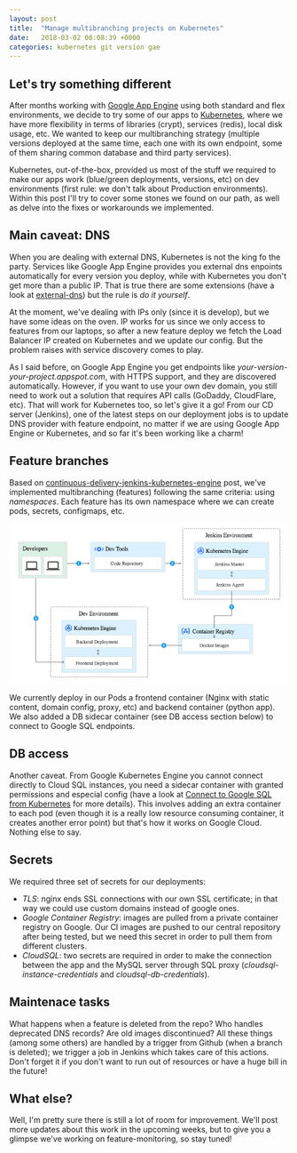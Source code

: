 ```yaml
---
layout: post
title:  "Manage multibranching projects on Kubernetes"
date:   2018-03-02 08:08:39 +0000
categories: kubernetes git version gae
---
```


## Let's try something different

After months working with [Google App Engine][gae] using both standard and flex environments, we decide to try some
of our apps to [Kubernetes][kubernetes], where we have more flexibility in terms of libraries (crypt), services (redis),
local disk usage, etc. We wanted to keep our multibranching strategy (multiple versions deployed at the same time, each
one with its own endpoint, some of them sharing common database and third party services).

Kubernetes, out-of-the-box, provided us most of the stuff we required to make our apps work (blue/green deployments,
versions, etc) on dev environments (first rule: we don't talk about Production environments). Within this post I'll try
to cover some stones we found on our path, as well as delve into the fixes or workarounds we implemented.

## Main caveat: DNS

When you are dealing with external DNS, Kubernetes is not the king fo the party. Services like Google App Engine
provides you external dns enpoints automatically for every version you deploy, while with Kubernetes you don't get more
than a public IP. That is true there are some extensions (have a look at [external-dns][externaldns]) but the rule is
_do it yourself_. 

At the moment, we've dealing with IPs only (since it is develop), but we have some ideas on the oven. IP works for us
since we only access to features from our laptops, so after a new feature deploy we fetch the Load Balancer IP created
on Kubernetes and we update our config. But the problem raises with service discovery comes to play.

As I said before, on Google App Engine you get endpoints like _your-version-your-project.appspot.com_, with HTTPS
support, and they are discovered automatically. However, if you want to use your own dev domain, you still need to work
out a solution that requires API calls (GoDaddy, CloudFlare, etc). That will work for Kubernetes too, so let's give it a
go! From our CD server (Jenkins), one of the latest steps on our deployment jobs is to update DNS provider with feature
endpoint, no matter if we are using Google App Engine or Kubernetes, and so far it's been working like a charm! 

## Feature branches

Based on [continuous-delivery-jenkins-kubernetes-engine][cdkubernetes] post, we've implemented multibranching (features)
following the same criteria: using *namespaces*. Each feature has its own namespace where we can create pods, secrets, 
configmaps, etc.

![Continuous Deployment using versions](/continuous-deployment.png)

We currently deploy in our Pods a frontend container (Nginx with static content, domain config, proxy, etc) and backend 
container (python app). We also added a DB sidecar container (see DB access section below) to connect to Google SQL
endpoints.

## DB access

Another caveat. From Google Kubernetes Engine you cannot connect directly to Cloud SQL instances, you need a sidecar
container with granted permissions and especial config (have a look at [Connect to Google SQL from Kubernetes][connectkubernetes]
for more details). This involves adding an extra container to each pod (even though it is a really low resource
consuming container, it creates another error point) but that's how it works on Google Cloud. Nothing else to say.

## Secrets

We required three set of secrets for our deployments:

 * *TLS*: nginx ends SSL connections with our own SSL certificate; in that way we could use custom domains instead of
   google ones.
 * *Google Container Registry*: images are pulled from a private container registry on Google. Our CI images are pushed
   to our central repository after being tested, but we need this secret in order to pull them from different clusters.
 * *CloudSQL*: two secrets are required in order to make the connection between the app and the MySQL server through SQL
   proxy (_cloudsql-instance-credentials_ and _cloudsql-db-credentials_).


## Maintenace tasks

What happens when a feature is deleted from the repo? Who handles deprecated DNS records? Are old images discontinued?
All these things (among some others) are handled by a trigger from Github (when a branch is deleted); we trigger a job
in Jenkins which takes care of this actions. Don't forget it if you don't want to run out of resources or have a huge
bill in the future!

## What else?

Well, I'm pretty sure there is still a lot of room for improvement. We'll post more updates about this work in the
upcoming weeks, but to give you a glimpse we've working on feature-monitoring, so stay tuned!

[gae]:https://cloud.google.com/appengine/
[kubernetes]:https://kubernetes.io
[externaldns]:https://github.com/kubernetes-incubator/external-dns
[cdkubernetes]:https://cloud.google.com/solutions/continuous-delivery-jenkins-kubernetes-engine
[connectkubernetes]:https://cloud.google.com/sql/docs/mysql/connect-kubernetes-engine
